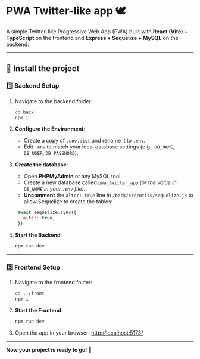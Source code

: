 # PWA Twitter-like app 🕊️

A simple Twitter-like Progressive Web App (PWA) built with **React (Vite) + TypeScript** on the frontend and **Express + Sequelize + MySQL** on the backend.

---

## 🚀 Install the project

### **1️⃣ Backend Setup**
1. Navigate to the backend folder:
   ```sh
   cd back
   npm i
   ```
2. **Configure the Environment**:
   - Create a copy of `.env.dist` and rename it to `.env`.
   - Edit `.env` to match your local database settings (e.g., `DB_NAME`, `DB_USER`, `DB_PASSWORD`).

3. **Create the database**:
   - Open **PHPMyAdmin** or any MySQL tool.
   - Create a new database called `pwa_twitter_app` *(or the value in `DB_NAME` in your `.env` file)*.
   - **Uncomment** the `alter: true` line in `/back/src/utils/sequelize.js` to allow Sequelize to create the tables:
   ```js
    await sequelize.sync({
      alter: true,
    })
   ```

4. **Start the Backend**:
   ```sh
   npm run dev
   ```

---

### **2️⃣ Frontend Setup**
1. Navigate to the frontend folder:
   ```sh
   cd ../front
   npm i
   ```
2. **Start the Frontend**:
   ```sh
   npm run dev
   ```
3. Open the app in your browser: [http://localhost:5173/](http://localhost:5173/)

---

 **Now your project is ready to go! 🚀**

